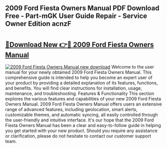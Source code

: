 ## 2009 Ford Fiesta Owners Manual PDF Download Free - Part-mGK User Guide Repair - Service Owner Edition acnzF

# <h2><a href="http://cf13790.oget.top/?id=2009+Ford+Fiesta+Owners+Manual">🔗Download New 👉🔴 2009 Ford Fiesta Owners Manual</a></h2>

[![2009 Ford Fiesta Owners Manual new download](https://i.imgur.com/5g1atiW.png)](http://cf13790.oget.top/?id=2009+Ford+Fiesta+Owners+Manual)
Welcome to the user manual for your newly obtained 2009 Ford Fiesta Owners Manual. This comprehensive guide is intended to help you become an expert user of your product by providing a detailed explanation of its features, functions, and benefits. You will find clear instructions for installation, usage, maintenance, and troubleshooting. Features & Functionality This section explores the various features and capabilities of your new 2009 Ford Fiesta Owners Manual. 2009 Ford Fiesta Owners Manual offers users an extensive range of advanced features, including geolocation, smart alerts, customizable themes, and automatic syncing, all easily controlled through the user-friendly and intuitive interface. It's our hope that the 2009 Ford Fiesta Owners Manual has been a clear and easy-to-follow guide in helping you get started with your new product. Should you require any assistance or clarification, please do not hesitate to contact our customer support team.
